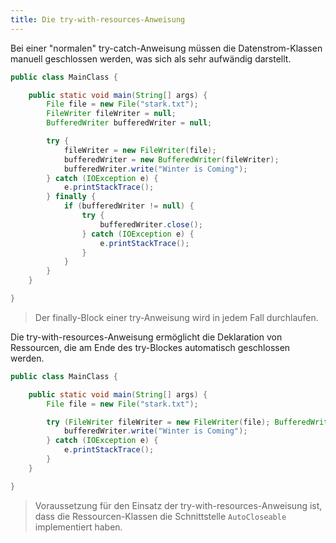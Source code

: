 ```yaml
---
title: Die try-with-resources-Anweisung
---
```


Bei einer "normalen" try-catch-Anweisung müssen die Datenstrom-Klassen manuell geschlossen werden, was sich als sehr aufwändig darstellt.

```java
public class MainClass {

    public static void main(String[] args) {
        File file = new File("stark.txt");
        FileWriter fileWriter = null;
        BufferedWriter bufferedWriter = null;

        try {
            fileWriter = new FileWriter(file);
            bufferedWriter = new BufferedWriter(fileWriter);
            bufferedWriter.write("Winter is Coming");
        } catch (IOException e) {
            e.printStackTrace();
        } finally {
            if (bufferedWriter != null) {
                try {
                    bufferedWriter.close();
                } catch (IOException e) {
                    e.printStackTrace();
                }
            }
        }
    }

}
```
> Der finally-Block einer try-Anweisung wird in jedem Fall durchlaufen.

Die try-with-resources-Anweisung ermöglicht die Deklaration von Ressourcen, die am Ende des try-Blockes automatisch geschlossen werden.

```java
public class MainClass {

    public static void main(String[] args) {
        File file = new File("stark.txt");

        try (FileWriter fileWriter = new FileWriter(file); BufferedWriter bufferedWriter = new BufferedWriter(fileWriter)) {
            bufferedWriter.write("Winter is Coming");
        } catch (IOException e) {
            e.printStackTrace();
        }
    }

}
```

> Voraussetzung für den Einsatz der try-with-resources-Anweisung ist, dass die Ressourcen-Klassen die Schnittstelle `AutoCloseable` implementiert haben.
